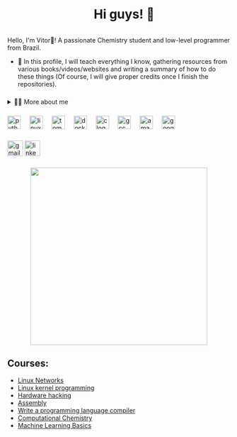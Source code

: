 <!--título-->
<div id="user-content-toc">
  <ul align="center">
    <summary><h1 style="display: inline-block">Hi guys! 🥼</h1></summary>
</div>

<!-- Presentation -->
<p>
  Hello, I'm Vitor🧬! A passionate Chemistry student and low-level programmer from Brazil.

  - 🔖 In this profile, I will teach everything I know, gathering resources from various books/videos/websites and writing a summary of how to do these things (Of course, I will give proper credits once I finish the repositories).

</p>

###

<!-- Dropdown -->
<details>
  <summary>👨‍💻 More about me</summary>

  - 💬 I am 17 years old, currently living in Brazil. I have fluency in English and have experience with shell, assembly and C.

  - ⚡ I enjoy debugging games, as well as watching movies and study! \o/
    
  - 🌱 I'm currently studying to become a Chemical Technician at the Federal Institute of Rondônia (IFRO).


<div align="center">
  <img src="https://github-readme-stats.vercel.app/api?username=v1tofxk&hide_title=false&hide_rank=false&show_icons=true&include_all_commits=true&count_private=true&disable_animations=false&theme=dracula&locale=en&hide_border=false" height="150" alt="stats graph"  />
  <img src="https://github-readme-stats.vercel.app/api/top-langs?username=v1tofxk&locale=en&hide_title=false&layout=compact&card_width=320&langs_count=5&theme=dracula&hide_border=false" height="150" alt="languages graph"  />
</div>

<img align="right" height="350" src="https://github.com/v1tofxk/v1tofxk/assets/116320638/eee2f152-4815-470a-a567-84278aee8dec"  />

</details>

###

<div align="left">
  <img src="https://cdn.jsdelivr.net/gh/devicons/devicon/icons/python/python-original.svg" height="30" alt="python logo"  />
  <img width="12" />
  <img src="https://cdn.jsdelivr.net/gh/devicons/devicon/icons/linux/linux-original.svg" height="30" alt="linux logo"  />
  <img width="12" />
  <img src="https://cdn.jsdelivr.net/gh/devicons/devicon/icons/tomcat/tomcat-original.svg" height="30" alt="tomcat logo"  />
  <img width="12" />
  <img src="https://cdn.jsdelivr.net/gh/devicons/devicon/icons/docker/docker-original.svg" height="30" alt="docker logo"  />
  <img width="12" />
  <img src="https://cdn.jsdelivr.net/gh/devicons/devicon/icons/c/c-original.svg" height="30" alt="c logo"  />
  <img width="12" />
  <img src="https://cdn.jsdelivr.net/gh/devicons/devicon/icons/gcc/gcc-original.svg" height="30" alt="gcc logo"  />
  <img width="12" />
  <img src="https://cdn.jsdelivr.net/gh/devicons/devicon/icons/amazonwebservices/amazonwebservices-original.svg" height="30" alt="amazonwebservices logo"  />
  <img width="12" />
  <img src="https://cdn.jsdelivr.net/gh/devicons/devicon/icons/googlecloud/googlecloud-original.svg" height="30" alt="googlecloud logo"  />
</div>

###

<div align="left">
  <img src="https://img.shields.io/static/v1?message=Gmail&logo=gmail&label=&color=D14836&logoColor=white&labelColor=&style=for-the-badge" height="35" alt="gmail logo"  />
  <a href="https://www.linkedin.com/in/vitor-hugo-batista-b983822a9/">
  <img src="https://img.shields.io/static/v1?message=LinkedIn&logo=linkedin&label=&color=0077B5&logoColor=white&labelColor=&style=for-the-badge" height="35" alt="linkedin logo"  />
  </a>
</div>

###

<div align="center">
  <img height="400" src="https://github.com/v1tofxk/v1tofxk/assets/116320638/0538f2e0-9cd7-4e25-ab39-123af520e552"  />
</div>

###

<!-- Courses -->
## Courses:
- [Linux Networks](https://github.com/v1tofxk/Linux-Networks)
- [Linux kernel programming](https://github.com/v1tofxk/Linux-kernel-programming)
- [Hardware hacking](.)
- [Assembly](.)
- [Write a programming language compiler](.)
- [Computational Chemistry](https://github.com/v1tofxk/Computational-Chemistry)
- [Machine Learning Basics](https://github.com/v1tofxk/Machine-Learning-Basics)
